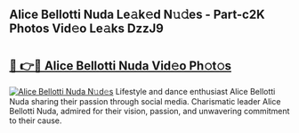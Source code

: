 ## Alice Bellotti Nuda Le𝚊k𝚎d N𝚞𝚍es - Part-c2K Photos Vid𝚎o Le𝚊ks DzzJ9

# <h2><a href="http://fbd0o5.evod.top/?m=Alice+Bellotti+Nuda">🔗 👉🔴 Alice Bellotti Nuda Vid𝚎o Ph𝚘t𝚘s</a></h2>

[![Alice Bellotti Nuda N𝚞d𝚎s](https://i.imgur.com/8V9OHl7.gif)](http://fbd0o5.evod.top/?m=Alice+Bellotti+Nuda)
Lifestyle and dance enthusiast Alice Bellotti Nuda sharing their passion through social media. Charismatic leader Alice Bellotti Nuda, admired for their vision, passion, and unwavering commitment to their cause. 
